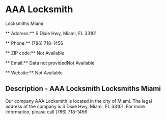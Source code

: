 # AAA Locksmith

Locksmiths Miami

** Address:** S Dixie Hwy, Miami, FL 33101

** Phone:** (786) 718-1456

** ZIP code:** Not Available

** Email:** Data not providedNot Available

** Website:** Not Available

## Description - AAA Locksmith Locksmiths Miami

Our company AAA Locksmith is located in the city of Miami. The legal address of the company is S Dixie Hwy, Miami, FL 33101. For more information, please call (786) 718-1456